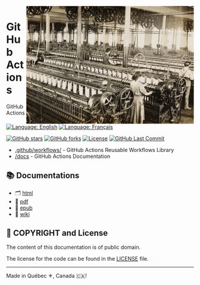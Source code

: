 <img src="./assets/workflow.webp" alt="Old photo of a workshop" style="width: 450px;" align="right">

# GitHub Actions
GitHub Actions

[![Language: English](https://img.shields.io/badge/Language-English-blue.svg)](./README.md)
[![Language: Français](https://img.shields.io/badge/Langue-Fran%C3%A7ais-blue.svg)](./README.fr.md)

[![GitHub stars](https://img.shields.io/github/stars/SiteNetSoft/GitHub-Actions?logo=github)](https://github.com/SiteNetSoft/GitHub-Actions/stargazers)
[![GitHub forks](https://img.shields.io/github/forks/SiteNetSoft/GitHub-Actions?logo=github)](https://github.com/SiteNetSoft/GitHub-Actions/network)
[![License](https://img.shields.io/github/license/SiteNetSoft/GitHub-Actions)](https://github.com/SiteNetSoft/GitHub-Actions/blob/master/LICENSE)
[![GitHub Last Commit](https://img.shields.io/github/last-commit/SiteNetSoft/GitHub-Actions?logo=github)](https://github.com/SiteNetSoft/GitHub-Actions/commits/master)

- [.github/workflows/](https://github.com/SiteNetSoft/GitHub-Actions/tree/master/.github/workflows) - GitHub Actions Reusable Workflows Library
- [/docs](https://github.com/SiteNetSoft/GitHub-Actions/tree/master/docs) - GitHub Actions Documentation

## :books: Documentations
- :card_index_dividers: [html](https://sitenetsoft.com/docs/html/en/)
- :briefcase: [pdf](https://sitenetsoft.com/docs/pdf/en/)
- :green_book: [epub](https://sitenetsoft.com/docs/epub/en/)
- :memo: [wiki](https://github.com/SiteNetSoft/GitHub-Actions/wiki)

## :scroll: COPYRIGHT and License
The content of this documentation is of public domain.

The license for the code can be found in the [LICENSE](./LICENSE) file.

---

Made in Québec :fleur_de_lis:, Canada 🇨🇦!